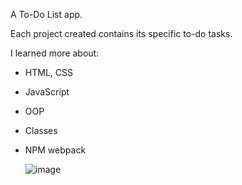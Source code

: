 A To-Do List app.

Each project created contains its specific to-do tasks.

I learned more about:
- HTML, CSS
- JavaScript
- OOP
- Classes
- NPM webpack

  ![image](https://github.com/danutdotrar/todo-list-TOP/assets/73365022/4b805428-2e02-4f6f-a2c1-c09d5126d268)
